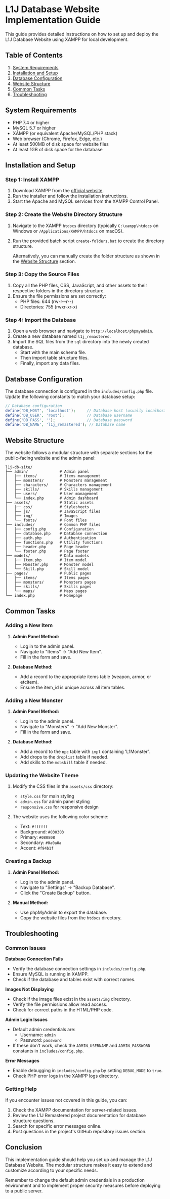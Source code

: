 # L1J Database Website Implementation Guide

This guide provides detailed instructions on how to set up and deploy the L1J Database Website using XAMPP for local development.

## Table of Contents

1. [System Requirements](#system-requirements)
2. [Installation and Setup](#installation-and-setup)
3. [Database Configuration](#database-configuration)
4. [Website Structure](#website-structure)
5. [Common Tasks](#common-tasks)
6. [Troubleshooting](#troubleshooting)

## System Requirements

- PHP 7.4 or higher
- MySQL 5.7 or higher
- XAMPP (or equivalent Apache/MySQL/PHP stack)
- Web browser (Chrome, Firefox, Edge, etc.)
- At least 500MB of disk space for website files
- At least 1GB of disk space for the database

## Installation and Setup

### Step 1: Install XAMPP

1. Download XAMPP from the [official website](https://www.apachefriends.org/index.html).
2. Run the installer and follow the installation instructions.
3. Start the Apache and MySQL services from the XAMPP Control Panel.

### Step 2: Create the Website Directory Structure

1. Navigate to the XAMPP `htdocs` directory (typically `C:\xampp\htdocs` on Windows or `/Applications/XAMPP/htdocs` on macOS).
2. Run the provided batch script `create-folders.bat` to create the directory structure.

   Alternatively, you can manually create the folder structure as shown in the [Website Structure](#website-structure) section.

### Step 3: Copy the Source Files

1. Copy all the PHP files, CSS, JavaScript, and other assets to their respective folders in the directory structure.
2. Ensure the file permissions are set correctly:
   - PHP files: 644 (rw-r--r--)
   - Directories: 755 (rwxr-xr-x)

### Step 4: Import the Database

1. Open a web browser and navigate to `http://localhost/phpmyadmin`.
2. Create a new database named `l1j_remastered`.
3. Import the SQL files from the `sql` directory into the newly created database.
   - Start with the main schema file.
   - Then import table structure files.
   - Finally, import any data files.

## Database Configuration

The database connection is configured in the `includes/config.php` file. Update the following constants to match your database setup:

```php
// Database configuration
define('DB_HOST', 'localhost');     // Database host (usually localhost)
define('DB_USER', 'root');          // Database username
define('DB_PASS', '');              // Database password
define('DB_NAME', 'l1j_remastered'); // Database name
```

## Website Structure

The website follows a modular structure with separate sections for the public-facing website and the admin panel:

```
l1j-db-site/
├── admin/              # Admin panel
│   ├── items/          # Items management
│   ├── monsters/       # Monsters management
│   ├── characters/     # Characters management
│   ├── skills/         # Skills management
│   ├── users/          # User management
│   └── index.php       # Admin dashboard
├── assets/             # Static assets
│   ├── css/            # Stylesheets
│   ├── js/             # JavaScript files
│   ├── img/            # Images
│   └── fonts/          # Font files
├── includes/           # Common PHP files
│   ├── config.php      # Configuration
│   ├── database.php    # Database connection
│   ├── auth.php        # Authentication
│   ├── functions.php   # Utility functions
│   ├── header.php      # Page header
│   └── footer.php      # Page footer
├── models/             # Data models
│   ├── Item.php        # Item model
│   ├── Monster.php     # Monster model
│   └── Skill.php       # Skill model
├── pages/              # Public pages
│   ├── items/          # Items pages
│   ├── monsters/       # Monsters pages
│   ├── skills/         # Skills pages
│   └── maps/           # Maps pages
└── index.php           # Homepage
```

## Common Tasks

### Adding a New Item

1. **Admin Panel Method:**
   - Log in to the admin panel.
   - Navigate to "Items" → "Add New Item".
   - Fill in the form and save.

2. **Database Method:**
   - Add a record to the appropriate items table (weapon, armor, or etcitem).
   - Ensure the item_id is unique across all item tables.

### Adding a New Monster

1. **Admin Panel Method:**
   - Log in to the admin panel.
   - Navigate to "Monsters" → "Add New Monster".
   - Fill in the form and save.

2. **Database Method:**
   - Add a record to the `npc` table with `impl` containing 'L1Monster'.
   - Add drops to the `droplist` table if needed.
   - Add skills to the `mobskill` table if needed.

### Updating the Website Theme

1. Modify the CSS files in the `assets/css` directory:
   - `style.css` for main styling
   - `admin.css` for admin panel styling
   - `responsive.css` for responsive design

2. The website uses the following color scheme:
   - Text: `#ffffff`
   - Background: `#030303`
   - Primary: `#080808`
   - Secondary: `#0a0a0a`
   - Accent: `#f94b1f`

### Creating a Backup

1. **Admin Panel Method:**
   - Log in to the admin panel.
   - Navigate to "Settings" → "Backup Database".
   - Click the "Create Backup" button.

2. **Manual Method:**
   - Use phpMyAdmin to export the database.
   - Copy the website files from the `htdocs` directory.

## Troubleshooting

### Common Issues

**Database Connection Fails**
- Verify the database connection settings in `includes/config.php`.
- Ensure MySQL is running in XAMPP.
- Check if the database and tables exist with correct names.

**Images Not Displaying**
- Check if the image files exist in the `assets/img` directory.
- Verify the file permissions allow read access.
- Check for correct paths in the HTML/PHP code.

**Admin Login Issues**
- Default admin credentials are:
  - Username: `admin`
  - Password: `password`
- If these don't work, check the `ADMIN_USERNAME` and `ADMIN_PASSWORD` constants in `includes/config.php`.

**Error Messages**
- Enable debugging in `includes/config.php` by setting `DEBUG_MODE` to `true`.
- Check PHP error logs in the XAMPP logs directory.

### Getting Help

If you encounter issues not covered in this guide, you can:
1. Check the XAMPP documentation for server-related issues.
2. Review the L1J Remastered project documentation for database structure questions.
3. Search for specific error messages online.
4. Post questions in the project's GitHub repository issues section.

## Conclusion

This implementation guide should help you set up and manage the L1J Database Website. The modular structure makes it easy to extend and customize according to your specific needs.

Remember to change the default admin credentials in a production environment and to implement proper security measures before deploying to a public server.
